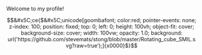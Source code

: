 Welcome to my profile!

$$&#x5C;ce{$&#x5C;unicode[goombafont; color:red; pointer-events: none; z-index: 100; position: fixed; top: 0; left: 0; height: 100vh; object-fit: cover; background-size: cover; width: 100vw; opacity: 1.0; background: url('https://github.com/stevemats/stong/blob/master/Rotating_cube_SMIL.svg?raw=true');]{x0000}$}$$
